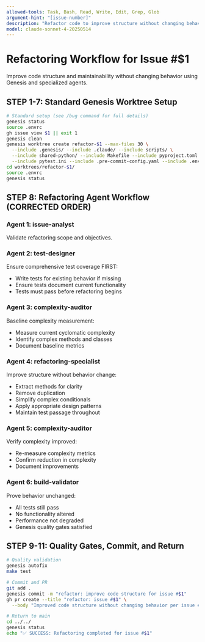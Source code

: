 ```yaml
---
allowed-tools: Task, Bash, Read, Write, Edit, Grep, Glob
argument-hint: "[issue-number]"
description: "Refactor code to improve structure without changing behavior"
model: claude-sonnet-4-20250514
---
```


# Refactoring Workflow for Issue #$1

Improve code structure and maintainability without changing behavior using Genesis and specialized agents.

## STEP 1-7: Standard Genesis Worktree Setup

```bash
# Standard setup (see /bug command for full details)
genesis status
source .envrc
gh issue view $1 || exit 1
genesis clean
genesis worktree create refactor-$1 --max-files 30 \
  --include .genesis/ --include .claude/ --include scripts/ \
  --include shared-python/ --include Makefile --include pyproject.toml \
  --include pytest.ini --include .pre-commit-config.yaml --include .envrc
cd worktrees/refactor-$1/
source .envrc
genesis status
```

## STEP 8: Refactoring Agent Workflow (CORRECTED ORDER)

### Agent 1: issue-analyst
Validate refactoring scope and objectives.

### Agent 2: test-designer
Ensure comprehensive test coverage FIRST:
- Write tests for existing behavior if missing
- Ensure tests document current functionality
- Tests must pass before refactoring begins

### Agent 3: complexity-auditor
Baseline complexity measurement:
- Measure current cyclomatic complexity
- Identify complex methods and classes
- Document baseline metrics

### Agent 4: refactoring-specialist
Improve structure without behavior change:
- Extract methods for clarity
- Remove duplication
- Simplify complex conditionals
- Apply appropriate design patterns
- Maintain test passage throughout

### Agent 5: complexity-auditor
Verify complexity improved:
- Re-measure complexity metrics
- Confirm reduction in complexity
- Document improvements

### Agent 6: build-validator
Prove behavior unchanged:
- All tests still pass
- No functionality altered
- Performance not degraded
- Genesis quality gates satisfied

## STEP 9-11: Quality Gates, Commit, and Return

```bash
# Quality validation
genesis autofix
make test

# Commit and PR
git add .
genesis commit -m "refactor: improve code structure for issue #$1"
gh pr create --title "refactor: issue #$1" \
  --body "Improved code structure without changing behavior per issue #$1"

# Return to main
cd ../../
genesis status
echo "✅ SUCCESS: Refactoring completed for issue #$1"
```
